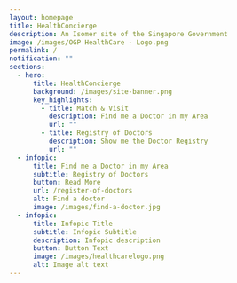 ```yaml
---
layout: homepage
title: HealthConcierge
description: An Isomer site of the Singapore Government
image: /images/OGP HealthCare - Logo.png
permalink: /
notification: ""
sections:
  - hero:
      title: HealthConcierge
      background: /images/site-banner.png
      key_highlights:
        - title: Match & Visit
          description: Find me a Doctor in my Area
          url: ""
        - title: Registry of Doctors
          description: Show me the Doctor Registry
          url: ""
  - infopic:
      title: Find me a Doctor in my Area
      subtitle: Registry of Doctors
      button: Read More
      url: /register-of-doctors
      alt: Find a doctor
      image: /images/find-a-doctor.jpg
  - infopic:
      title: Infopic Title
      subtitle: Infopic Subtitle
      description: Infopic description
      button: Button Text
      image: /images/healthcarelogo.png
      alt: Image alt text
---
```

